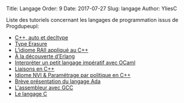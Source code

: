 Title: Langage
Order: 9
Date: 2017-07-27
Slug: langage
Author: YliesC

Liste des tutoriels concernant les langages de programmation issus de Progdupeupl:

  * [C++, auto et decltype](c-auto-et-decltype)
  * [Type Erasure](type-erasure)
  * [L’idiome RAII appliqué au C++](lidiome-raii-applique-au-c)
  * [À la découverte d’Erlang](a-la-decouverte-derlang)
  * [Interpréter un petit langage impératif avec OCaml](interpreter-un-petit-langage-imperatif-avec-ocaml)
  * [Liaisons en C++](liaisons-en-c)
  * [Idiome NVI & Paramétrage par politique en C++](idiome-nvi-parametrage-par-politique-en-c)
  * [Brève présentation du langage Ada](breve-presentation-du-langage-ada)
  * [L'assembleur avec GCC](lassembleur-avec-gcc)
  * [Le langage C](le-langage-c)
